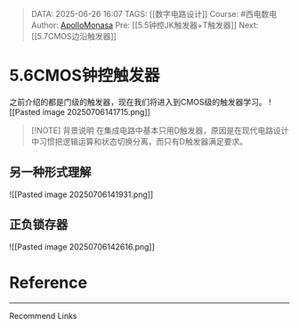 > DATA: 2025-06-26 16:07
> TAGS: [[数字电路设计]]
> Course: #西电数电 
> Author: [ApolloMonasa](https://github.com/ApolloMonasa)
> Pre: [[5.5钟控JK触发器+T触发器]]
> Next:[[5.7CMOS边沿触发器]]


# 5.6CMOS钟控触发器
之前介绍的都是门级的触发器，现在我们将进入到CMOS级的触发器学习。
![[Pasted image 20250706141715.png]]
> [!NOTE] 背景说明
> 在集成电路中基本只用D触发器，原因是在现代电路设计中习惯把逻辑运算和状态切换分离，而只有D触发器满足要求。

## 另一种形式理解
![[Pasted image 20250706141931.png]]
## 正负锁存器
![[Pasted image 20250706142616.png]]


# Reference


---
Recommend Links
